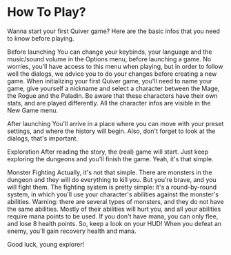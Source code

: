# How To Play?

Wanna start your first Quiver game? Here are the basic infos that you need to know before playing.

Before launching
You can change your keybinds, your language and the music/sound volume in the Options menu, before launching a game. No worries, you'll have access to this menu when playing, but in order to follow well the dialogs, we advice you to do your changes before creating a new game.
When initializing your first Quiver game, you'll need to name your game, give yourself a nickname and select a character between the Mage, the Rogue and the Paladin. Be aware that these characters have their own stats, and are played differently. All the character infos are visible in the New Game menu.

After launching
You'll arrive in a place where you can move with your preset settings, and where the history will begin. Also, don't forget to look at the dialogs, that's important.

Exploration
After reading the story, the (real) game will start. Just keep exploring the dungeons and you'll finish the game. Yeah, it's that simple.

Monster Fighting
Actually, it's not that simple. There are monsters in the dungeon and they will do everything to kill you. But you're brave, and you will fight them. The fighting system is pretty simple: it's a round-by-round system, in which you'll use your character's abilities against the monster's abilities. Warning: there are several types of monsters, and they do not have the same abilities. Mostly of their abilities will hurt you, and all your abilities require mana points to be used. If you don't have mana, you can only flee, and lose 8 health points. So, keep a look on your HUD!
When you defeat an enemy, you'll gain recovery health and mana.

Good luck, young explorer!